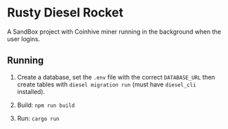 # Rusty Diesel Rocket
A SandBox project with Coinhive miner running in the background when the user logins.

## Running

  1. Create a database, set the `.env` file with the correct `DATABASE_URL` then create tables with `diesel migration run`
  (must have `diesel_cli` installed).

  2. Build: `npm run build`

  3. Run: `cargo run`
